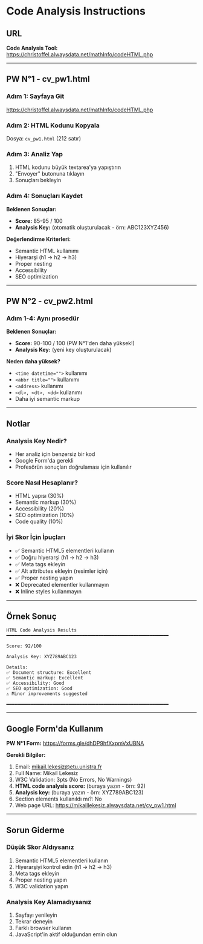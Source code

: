 # Code Analysis Instructions

## URL
**Code Analysis Tool:** https://christoffel.alwaysdata.net/mathInfo/codeHTML.php

---

## PW N°1 - cv_pw1.html

### Adım 1: Sayfaya Git
https://christoffel.alwaysdata.net/mathInfo/codeHTML.php

### Adım 2: HTML Kodunu Kopyala
Dosya: `cv_pw1.html` (212 satır)

### Adım 3: Analiz Yap
1. HTML kodunu büyük textarea'ya yapıştırın
2. "Envoyer" butonuna tıklayın
3. Sonuçları bekleyin

### Adım 4: Sonuçları Kaydet

**Beklenen Sonuçlar:**
- **Score:** 85-95 / 100
- **Analysis Key:** (otomatik oluşturulacak - örn: ABC123XYZ456)

**Değerlendirme Kriterleri:**
- Semantic HTML kullanımı
- Hiyerarşi (h1 → h2 → h3)
- Proper nesting
- Accessibility
- SEO optimization

---

## PW N°2 - cv_pw2.html

### Adım 1-4: Aynı prosedür

**Beklenen Sonuçlar:**
- **Score:** 90-100 / 100 (PW N°1'den daha yüksek!)
- **Analysis Key:** (yeni key oluşturulacak)

**Neden daha yüksek?**
- `<time datetime="">` kullanımı
- `<abbr title="">` kullanımı
- `<address>` kullanımı
- `<dl>, <dt>, <dd>` kullanımı
- Daha iyi semantic markup

---

## Notlar

### Analysis Key Nedir?
- Her analiz için benzersiz bir kod
- Google Form'da gerekli
- Profesörün sonuçları doğrulaması için kullanılır

### Score Nasıl Hesaplanır?
- HTML yapısı (30%)
- Semantic markup (30%)
- Accessibility (20%)
- SEO optimization (10%)
- Code quality (10%)

### İyi Skor İçin İpuçları
- ✅ Semantic HTML5 elementleri kullanın
- ✅ Doğru hiyerarşi (h1 → h2 → h3)
- ✅ Meta tags ekleyin
- ✅ Alt attributes ekleyin (resimler için)
- ✅ Proper nesting yapın
- ❌ Deprecated elementler kullanmayın
- ❌ Inline styles kullanmayın

---

## Örnek Sonuç

```
HTML Code Analysis Results
━━━━━━━━━━━━━━━━━━━━━━━━━━━━━━━━━━━━━━━━━━━━━━━━━━━━━━━━━━━━

Score: 92/100

Analysis Key: XYZ789ABC123

Details:
✅ Document structure: Excellent
✅ Semantic markup: Excellent
✅ Accessibility: Good
✅ SEO optimization: Good
⚠️ Minor improvements suggested

━━━━━━━━━━━━━━━━━━━━━━━━━━━━━━━━━━━━━━━━━━━━━━━━━━━━━━━━━━━━
```

---

## Google Form'da Kullanım

**PW N°1 Form:** https://forms.gle/dhDP9hfXxpmVxUBNA

**Gerekli Bilgiler:**
1. Email: mikail.lekesiz@etu.unistra.fr
2. Full Name: Mikail Lekesiz
3. W3C Validation: 3pts (No Errors, No Warnings)
4. **HTML code analysis score:** (buraya yazın - örn: 92)
5. **Analysis key:** (buraya yazın - örn: XYZ789ABC123)
6. Section elements kullanıldı mı?: No
7. Web page URL: https://mikaillekesiz.alwaysdata.net/cv_pw1.html

---

## Sorun Giderme

### Düşük Skor Aldıysanız
1. Semantic HTML5 elementleri kullanın
2. Hiyerarşiyi kontrol edin (h1 → h2 → h3)
3. Meta tags ekleyin
4. Proper nesting yapın
5. W3C validation yapın

### Analysis Key Alamadıysanız
1. Sayfayı yenileyin
2. Tekrar deneyin
3. Farklı browser kullanın
4. JavaScript'in aktif olduğundan emin olun

